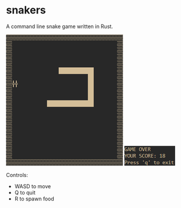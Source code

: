# snakers
A command line snake game written in Rust.

![Screenshot](scrot.png)
![Screenshot](scrot2.png)

Controls:
* WASD to move
* Q to quit
* R to spawn food
